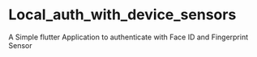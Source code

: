 # Local_auth_with_device_sensors
A Simple flutter Application to authenticate with Face ID and Fingerprint Sensor
